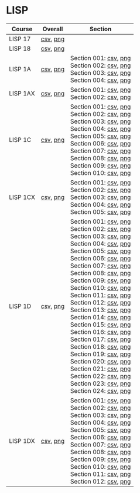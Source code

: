 # LISP

| Course | Overall | Section |
| ------ | ------- | ------- |
| LISP 17 | [csv](https://github.com/UCSD-Historical-Enrollment-Data/2024Spring/blob/main/overall/LISP%2017.csv), [png](https://raw.githubusercontent.com/UCSD-Historical-Enrollment-Data/2024Spring/main/plot_overall/LISP%2017.png) |  |
| LISP 18 | [csv](https://github.com/UCSD-Historical-Enrollment-Data/2024Spring/blob/main/overall/LISP%2018.csv), [png](https://raw.githubusercontent.com/UCSD-Historical-Enrollment-Data/2024Spring/main/plot_overall/LISP%2018.png) |  |
| LISP 1A | [csv](https://github.com/UCSD-Historical-Enrollment-Data/2024Spring/blob/main/overall/LISP%201A.csv), [png](https://raw.githubusercontent.com/UCSD-Historical-Enrollment-Data/2024Spring/main/plot_overall/LISP%201A.png) | Section 001: [csv](https://github.com/UCSD-Historical-Enrollment-Data/2024Spring/blob/main/section/LISP%201A_001.csv), [png](https://raw.githubusercontent.com/UCSD-Historical-Enrollment-Data/2024Spring/main/plot_section/LISP%201A_001.png)<br>Section 002: [csv](https://github.com/UCSD-Historical-Enrollment-Data/2024Spring/blob/main/section/LISP%201A_002.csv), [png](https://raw.githubusercontent.com/UCSD-Historical-Enrollment-Data/2024Spring/main/plot_section/LISP%201A_002.png)<br>Section 003: [csv](https://github.com/UCSD-Historical-Enrollment-Data/2024Spring/blob/main/section/LISP%201A_003.csv), [png](https://raw.githubusercontent.com/UCSD-Historical-Enrollment-Data/2024Spring/main/plot_section/LISP%201A_003.png)<br>Section 004: [csv](https://github.com/UCSD-Historical-Enrollment-Data/2024Spring/blob/main/section/LISP%201A_004.csv), [png](https://raw.githubusercontent.com/UCSD-Historical-Enrollment-Data/2024Spring/main/plot_section/LISP%201A_004.png) |
| LISP 1AX | [csv](https://github.com/UCSD-Historical-Enrollment-Data/2024Spring/blob/main/overall/LISP%201AX.csv), [png](https://raw.githubusercontent.com/UCSD-Historical-Enrollment-Data/2024Spring/main/plot_overall/LISP%201AX.png) | Section 001: [csv](https://github.com/UCSD-Historical-Enrollment-Data/2024Spring/blob/main/section/LISP%201AX_001.csv), [png](https://raw.githubusercontent.com/UCSD-Historical-Enrollment-Data/2024Spring/main/plot_section/LISP%201AX_001.png)<br>Section 002: [csv](https://github.com/UCSD-Historical-Enrollment-Data/2024Spring/blob/main/section/LISP%201AX_002.csv), [png](https://raw.githubusercontent.com/UCSD-Historical-Enrollment-Data/2024Spring/main/plot_section/LISP%201AX_002.png) |
| LISP 1C | [csv](https://github.com/UCSD-Historical-Enrollment-Data/2024Spring/blob/main/overall/LISP%201C.csv), [png](https://raw.githubusercontent.com/UCSD-Historical-Enrollment-Data/2024Spring/main/plot_overall/LISP%201C.png) | Section 001: [csv](https://github.com/UCSD-Historical-Enrollment-Data/2024Spring/blob/main/section/LISP%201C_001.csv), [png](https://raw.githubusercontent.com/UCSD-Historical-Enrollment-Data/2024Spring/main/plot_section/LISP%201C_001.png)<br>Section 002: [csv](https://github.com/UCSD-Historical-Enrollment-Data/2024Spring/blob/main/section/LISP%201C_002.csv), [png](https://raw.githubusercontent.com/UCSD-Historical-Enrollment-Data/2024Spring/main/plot_section/LISP%201C_002.png)<br>Section 003: [csv](https://github.com/UCSD-Historical-Enrollment-Data/2024Spring/blob/main/section/LISP%201C_003.csv), [png](https://raw.githubusercontent.com/UCSD-Historical-Enrollment-Data/2024Spring/main/plot_section/LISP%201C_003.png)<br>Section 004: [csv](https://github.com/UCSD-Historical-Enrollment-Data/2024Spring/blob/main/section/LISP%201C_004.csv), [png](https://raw.githubusercontent.com/UCSD-Historical-Enrollment-Data/2024Spring/main/plot_section/LISP%201C_004.png)<br>Section 005: [csv](https://github.com/UCSD-Historical-Enrollment-Data/2024Spring/blob/main/section/LISP%201C_005.csv), [png](https://raw.githubusercontent.com/UCSD-Historical-Enrollment-Data/2024Spring/main/plot_section/LISP%201C_005.png)<br>Section 006: [csv](https://github.com/UCSD-Historical-Enrollment-Data/2024Spring/blob/main/section/LISP%201C_006.csv), [png](https://raw.githubusercontent.com/UCSD-Historical-Enrollment-Data/2024Spring/main/plot_section/LISP%201C_006.png)<br>Section 007: [csv](https://github.com/UCSD-Historical-Enrollment-Data/2024Spring/blob/main/section/LISP%201C_007.csv), [png](https://raw.githubusercontent.com/UCSD-Historical-Enrollment-Data/2024Spring/main/plot_section/LISP%201C_007.png)<br>Section 008: [csv](https://github.com/UCSD-Historical-Enrollment-Data/2024Spring/blob/main/section/LISP%201C_008.csv), [png](https://raw.githubusercontent.com/UCSD-Historical-Enrollment-Data/2024Spring/main/plot_section/LISP%201C_008.png)<br>Section 009: [csv](https://github.com/UCSD-Historical-Enrollment-Data/2024Spring/blob/main/section/LISP%201C_009.csv), [png](https://raw.githubusercontent.com/UCSD-Historical-Enrollment-Data/2024Spring/main/plot_section/LISP%201C_009.png)<br>Section 010: [csv](https://github.com/UCSD-Historical-Enrollment-Data/2024Spring/blob/main/section/LISP%201C_010.csv), [png](https://raw.githubusercontent.com/UCSD-Historical-Enrollment-Data/2024Spring/main/plot_section/LISP%201C_010.png) |
| LISP 1CX | [csv](https://github.com/UCSD-Historical-Enrollment-Data/2024Spring/blob/main/overall/LISP%201CX.csv), [png](https://raw.githubusercontent.com/UCSD-Historical-Enrollment-Data/2024Spring/main/plot_overall/LISP%201CX.png) | Section 001: [csv](https://github.com/UCSD-Historical-Enrollment-Data/2024Spring/blob/main/section/LISP%201CX_001.csv), [png](https://raw.githubusercontent.com/UCSD-Historical-Enrollment-Data/2024Spring/main/plot_section/LISP%201CX_001.png)<br>Section 002: [csv](https://github.com/UCSD-Historical-Enrollment-Data/2024Spring/blob/main/section/LISP%201CX_002.csv), [png](https://raw.githubusercontent.com/UCSD-Historical-Enrollment-Data/2024Spring/main/plot_section/LISP%201CX_002.png)<br>Section 003: [csv](https://github.com/UCSD-Historical-Enrollment-Data/2024Spring/blob/main/section/LISP%201CX_003.csv), [png](https://raw.githubusercontent.com/UCSD-Historical-Enrollment-Data/2024Spring/main/plot_section/LISP%201CX_003.png)<br>Section 004: [csv](https://github.com/UCSD-Historical-Enrollment-Data/2024Spring/blob/main/section/LISP%201CX_004.csv), [png](https://raw.githubusercontent.com/UCSD-Historical-Enrollment-Data/2024Spring/main/plot_section/LISP%201CX_004.png)<br>Section 005: [csv](https://github.com/UCSD-Historical-Enrollment-Data/2024Spring/blob/main/section/LISP%201CX_005.csv), [png](https://raw.githubusercontent.com/UCSD-Historical-Enrollment-Data/2024Spring/main/plot_section/LISP%201CX_005.png) |
| LISP 1D | [csv](https://github.com/UCSD-Historical-Enrollment-Data/2024Spring/blob/main/overall/LISP%201D.csv), [png](https://raw.githubusercontent.com/UCSD-Historical-Enrollment-Data/2024Spring/main/plot_overall/LISP%201D.png) | Section 001: [csv](https://github.com/UCSD-Historical-Enrollment-Data/2024Spring/blob/main/section/LISP%201D_001.csv), [png](https://raw.githubusercontent.com/UCSD-Historical-Enrollment-Data/2024Spring/main/plot_section/LISP%201D_001.png)<br>Section 002: [csv](https://github.com/UCSD-Historical-Enrollment-Data/2024Spring/blob/main/section/LISP%201D_002.csv), [png](https://raw.githubusercontent.com/UCSD-Historical-Enrollment-Data/2024Spring/main/plot_section/LISP%201D_002.png)<br>Section 003: [csv](https://github.com/UCSD-Historical-Enrollment-Data/2024Spring/blob/main/section/LISP%201D_003.csv), [png](https://raw.githubusercontent.com/UCSD-Historical-Enrollment-Data/2024Spring/main/plot_section/LISP%201D_003.png)<br>Section 004: [csv](https://github.com/UCSD-Historical-Enrollment-Data/2024Spring/blob/main/section/LISP%201D_004.csv), [png](https://raw.githubusercontent.com/UCSD-Historical-Enrollment-Data/2024Spring/main/plot_section/LISP%201D_004.png)<br>Section 005: [csv](https://github.com/UCSD-Historical-Enrollment-Data/2024Spring/blob/main/section/LISP%201D_005.csv), [png](https://raw.githubusercontent.com/UCSD-Historical-Enrollment-Data/2024Spring/main/plot_section/LISP%201D_005.png)<br>Section 006: [csv](https://github.com/UCSD-Historical-Enrollment-Data/2024Spring/blob/main/section/LISP%201D_006.csv), [png](https://raw.githubusercontent.com/UCSD-Historical-Enrollment-Data/2024Spring/main/plot_section/LISP%201D_006.png)<br>Section 007: [csv](https://github.com/UCSD-Historical-Enrollment-Data/2024Spring/blob/main/section/LISP%201D_007.csv), [png](https://raw.githubusercontent.com/UCSD-Historical-Enrollment-Data/2024Spring/main/plot_section/LISP%201D_007.png)<br>Section 008: [csv](https://github.com/UCSD-Historical-Enrollment-Data/2024Spring/blob/main/section/LISP%201D_008.csv), [png](https://raw.githubusercontent.com/UCSD-Historical-Enrollment-Data/2024Spring/main/plot_section/LISP%201D_008.png)<br>Section 009: [csv](https://github.com/UCSD-Historical-Enrollment-Data/2024Spring/blob/main/section/LISP%201D_009.csv), [png](https://raw.githubusercontent.com/UCSD-Historical-Enrollment-Data/2024Spring/main/plot_section/LISP%201D_009.png)<br>Section 010: [csv](https://github.com/UCSD-Historical-Enrollment-Data/2024Spring/blob/main/section/LISP%201D_010.csv), [png](https://raw.githubusercontent.com/UCSD-Historical-Enrollment-Data/2024Spring/main/plot_section/LISP%201D_010.png)<br>Section 011: [csv](https://github.com/UCSD-Historical-Enrollment-Data/2024Spring/blob/main/section/LISP%201D_011.csv), [png](https://raw.githubusercontent.com/UCSD-Historical-Enrollment-Data/2024Spring/main/plot_section/LISP%201D_011.png)<br>Section 012: [csv](https://github.com/UCSD-Historical-Enrollment-Data/2024Spring/blob/main/section/LISP%201D_012.csv), [png](https://raw.githubusercontent.com/UCSD-Historical-Enrollment-Data/2024Spring/main/plot_section/LISP%201D_012.png)<br>Section 013: [csv](https://github.com/UCSD-Historical-Enrollment-Data/2024Spring/blob/main/section/LISP%201D_013.csv), [png](https://raw.githubusercontent.com/UCSD-Historical-Enrollment-Data/2024Spring/main/plot_section/LISP%201D_013.png)<br>Section 014: [csv](https://github.com/UCSD-Historical-Enrollment-Data/2024Spring/blob/main/section/LISP%201D_014.csv), [png](https://raw.githubusercontent.com/UCSD-Historical-Enrollment-Data/2024Spring/main/plot_section/LISP%201D_014.png)<br>Section 015: [csv](https://github.com/UCSD-Historical-Enrollment-Data/2024Spring/blob/main/section/LISP%201D_015.csv), [png](https://raw.githubusercontent.com/UCSD-Historical-Enrollment-Data/2024Spring/main/plot_section/LISP%201D_015.png)<br>Section 016: [csv](https://github.com/UCSD-Historical-Enrollment-Data/2024Spring/blob/main/section/LISP%201D_016.csv), [png](https://raw.githubusercontent.com/UCSD-Historical-Enrollment-Data/2024Spring/main/plot_section/LISP%201D_016.png)<br>Section 017: [csv](https://github.com/UCSD-Historical-Enrollment-Data/2024Spring/blob/main/section/LISP%201D_017.csv), [png](https://raw.githubusercontent.com/UCSD-Historical-Enrollment-Data/2024Spring/main/plot_section/LISP%201D_017.png)<br>Section 018: [csv](https://github.com/UCSD-Historical-Enrollment-Data/2024Spring/blob/main/section/LISP%201D_018.csv), [png](https://raw.githubusercontent.com/UCSD-Historical-Enrollment-Data/2024Spring/main/plot_section/LISP%201D_018.png)<br>Section 019: [csv](https://github.com/UCSD-Historical-Enrollment-Data/2024Spring/blob/main/section/LISP%201D_019.csv), [png](https://raw.githubusercontent.com/UCSD-Historical-Enrollment-Data/2024Spring/main/plot_section/LISP%201D_019.png)<br>Section 020: [csv](https://github.com/UCSD-Historical-Enrollment-Data/2024Spring/blob/main/section/LISP%201D_020.csv), [png](https://raw.githubusercontent.com/UCSD-Historical-Enrollment-Data/2024Spring/main/plot_section/LISP%201D_020.png)<br>Section 021: [csv](https://github.com/UCSD-Historical-Enrollment-Data/2024Spring/blob/main/section/LISP%201D_021.csv), [png](https://raw.githubusercontent.com/UCSD-Historical-Enrollment-Data/2024Spring/main/plot_section/LISP%201D_021.png)<br>Section 022: [csv](https://github.com/UCSD-Historical-Enrollment-Data/2024Spring/blob/main/section/LISP%201D_022.csv), [png](https://raw.githubusercontent.com/UCSD-Historical-Enrollment-Data/2024Spring/main/plot_section/LISP%201D_022.png)<br>Section 023: [csv](https://github.com/UCSD-Historical-Enrollment-Data/2024Spring/blob/main/section/LISP%201D_023.csv), [png](https://raw.githubusercontent.com/UCSD-Historical-Enrollment-Data/2024Spring/main/plot_section/LISP%201D_023.png)<br>Section 024: [csv](https://github.com/UCSD-Historical-Enrollment-Data/2024Spring/blob/main/section/LISP%201D_024.csv), [png](https://raw.githubusercontent.com/UCSD-Historical-Enrollment-Data/2024Spring/main/plot_section/LISP%201D_024.png) |
| LISP 1DX | [csv](https://github.com/UCSD-Historical-Enrollment-Data/2024Spring/blob/main/overall/LISP%201DX.csv), [png](https://raw.githubusercontent.com/UCSD-Historical-Enrollment-Data/2024Spring/main/plot_overall/LISP%201DX.png) | Section 001: [csv](https://github.com/UCSD-Historical-Enrollment-Data/2024Spring/blob/main/section/LISP%201DX_001.csv), [png](https://raw.githubusercontent.com/UCSD-Historical-Enrollment-Data/2024Spring/main/plot_section/LISP%201DX_001.png)<br>Section 002: [csv](https://github.com/UCSD-Historical-Enrollment-Data/2024Spring/blob/main/section/LISP%201DX_002.csv), [png](https://raw.githubusercontent.com/UCSD-Historical-Enrollment-Data/2024Spring/main/plot_section/LISP%201DX_002.png)<br>Section 003: [csv](https://github.com/UCSD-Historical-Enrollment-Data/2024Spring/blob/main/section/LISP%201DX_003.csv), [png](https://raw.githubusercontent.com/UCSD-Historical-Enrollment-Data/2024Spring/main/plot_section/LISP%201DX_003.png)<br>Section 004: [csv](https://github.com/UCSD-Historical-Enrollment-Data/2024Spring/blob/main/section/LISP%201DX_004.csv), [png](https://raw.githubusercontent.com/UCSD-Historical-Enrollment-Data/2024Spring/main/plot_section/LISP%201DX_004.png)<br>Section 005: [csv](https://github.com/UCSD-Historical-Enrollment-Data/2024Spring/blob/main/section/LISP%201DX_005.csv), [png](https://raw.githubusercontent.com/UCSD-Historical-Enrollment-Data/2024Spring/main/plot_section/LISP%201DX_005.png)<br>Section 006: [csv](https://github.com/UCSD-Historical-Enrollment-Data/2024Spring/blob/main/section/LISP%201DX_006.csv), [png](https://raw.githubusercontent.com/UCSD-Historical-Enrollment-Data/2024Spring/main/plot_section/LISP%201DX_006.png)<br>Section 007: [csv](https://github.com/UCSD-Historical-Enrollment-Data/2024Spring/blob/main/section/LISP%201DX_007.csv), [png](https://raw.githubusercontent.com/UCSD-Historical-Enrollment-Data/2024Spring/main/plot_section/LISP%201DX_007.png)<br>Section 008: [csv](https://github.com/UCSD-Historical-Enrollment-Data/2024Spring/blob/main/section/LISP%201DX_008.csv), [png](https://raw.githubusercontent.com/UCSD-Historical-Enrollment-Data/2024Spring/main/plot_section/LISP%201DX_008.png)<br>Section 009: [csv](https://github.com/UCSD-Historical-Enrollment-Data/2024Spring/blob/main/section/LISP%201DX_009.csv), [png](https://raw.githubusercontent.com/UCSD-Historical-Enrollment-Data/2024Spring/main/plot_section/LISP%201DX_009.png)<br>Section 010: [csv](https://github.com/UCSD-Historical-Enrollment-Data/2024Spring/blob/main/section/LISP%201DX_010.csv), [png](https://raw.githubusercontent.com/UCSD-Historical-Enrollment-Data/2024Spring/main/plot_section/LISP%201DX_010.png)<br>Section 011: [csv](https://github.com/UCSD-Historical-Enrollment-Data/2024Spring/blob/main/section/LISP%201DX_011.csv), [png](https://raw.githubusercontent.com/UCSD-Historical-Enrollment-Data/2024Spring/main/plot_section/LISP%201DX_011.png)<br>Section 012: [csv](https://github.com/UCSD-Historical-Enrollment-Data/2024Spring/blob/main/section/LISP%201DX_012.csv), [png](https://raw.githubusercontent.com/UCSD-Historical-Enrollment-Data/2024Spring/main/plot_section/LISP%201DX_012.png) |
